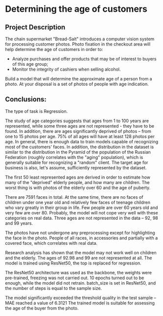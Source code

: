# Determining the age of customers

## Project Description

The chain supermarket "Bread-Salt" introduces a computer vision system for processing customer photos. Photo fixation in the checkout area will help determine the age of customers in order to:

* Analyze purchases and offer products that may be of interest to buyers of this age group;
* Monitor the integrity of cashiers when selling alcohol.

Build a model that will determine the approximate age of a person from a photo. At your disposal is a set of photos of people with age indication.

## Conclusions:
The type of task is Regression.

The study of age categories suggests that ages from 1 to 100 years are represented, while some three ages are not represented - they have to be found. In addition, there are ages significantly deprived of photos – from one to 15 photos per age. 75% of all ages will have at least 128 photos per age. In general, there is enough data to train models capable of recognizing most of the customers' faces. In addition, the distribution in the dataset is similar to the distribution in the Pyramid of the population of the Russian Federation (roughly correlates with the "aging" population), which is generally suitable for recognizing a "random" client. The target age for business is also, let's assume, sufficiently represented by the dataset.

The first 50 least represented ages are derived in order to estimate how many of the "deprived" elderly people, and how many are children. The worst thing is with photos of the elderly over 60 and the age of puberty.

There are 7591 faces in total. At the same time, there are no faces of children under one year old and relatively few faces of teenage children who vary greatly in their group in life. Few people are over 60 years old and very few are over 80. Probably, the model will not cope very well with these categories on real data. Three ages are not represented in the data – 92, 98 and 99 years.

The photos have not undergone any preprocessing except for highlighting the face in the photo. People of all races, in accessories and partially with a covered face, which correlates with real data. 

Research analysis has shown that the model may not work well on children and the elderly. The ages of 92.98 and 99 are not represented at all. The model is trained using ResNet50, the top is replaced for regression. 

The ResNet50 architecture was used as the backbone, the weights were pre-trained, freezing was not carried out. 
10 epochs turned out to be enough, while the model did not retrain. batch_size is set in ResNet50, and the number of steps is equal to the sample size. 

The model significantly exceeded the threshold quality in the test sample – MAE reached a value of 6.3121
The trained model is suitable for assessing the age of the buyer from the photo.
